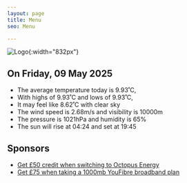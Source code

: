```yaml
---
layout: page
title: Menu
seo: Menu

---
```


![Logo](/images/logo.jpg){:width="832px"}

<!-- weather_marker starts -->
## On Friday, 09 May 2025

- The average temperature today is 9.93˚C,
- With highs of 9.93˚C and lows of 9.93˚C,
- It may feel like 8.62˚C with clear sky
- The wind speed is 2.68m/s and visibility is 10000m
- The pressure is 1021hPa and humidity is 65%
- The sun will rise at 04:24 and set at 19:45

<!-- weather_marker ends -->

## Sponsors

- [Get £50 credit when switching to Octopus Energy](https://bit.ly/3oD1nnS)
- [Get £75 when taking a 1000mb YouFibre broadband plan](https://aklam.io/91zWhU?)
